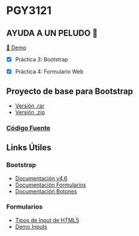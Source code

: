 # PGY3121

## AYUDA A UN PELUDO :dog: 
[:round_pushpin: Demo](https://pamegatica.github.io/PGY3121/index.html)
- [x] Práctica 3: Bootstrap
- [x] Práctica 4: Formulario Web 



## Proyecto de  base para Bootstrap

- [Versión .rar](https://drive.google.com/file/d/1pbboIqJOR4Owsjmpv7uFngxsFNnDnZHj/view?usp=sharing)
- [Versión .zip](https://drive.google.com/file/d/133VSICXl7nkWVvAKgUPqKeBNi1XYiOrO/view?usp=sharing)

### [Código Fuente](https://github.com/PameGatica/PGY3121/tree/main/005/base)


## Links Útiles

### Bootstrap
- [Documentación v4.6](https://getbootstrap.com/docs/4.6/getting-started/introduction/)
- [Documentación Formularios](https://getbootstrap.com/docs/4.6/components/forms/)
- [Documentación Botones](https://getbootstrap.com/docs/4.6/components/buttons/)


### Formularios

- [Tipos de Input de HTML5](https://developer.mozilla.org/es/docs/Learn/Forms/HTML5_input_types)
- [Demo Inputs](https://mdn.github.io/learning-area/html/forms/basic-input-examples/)
